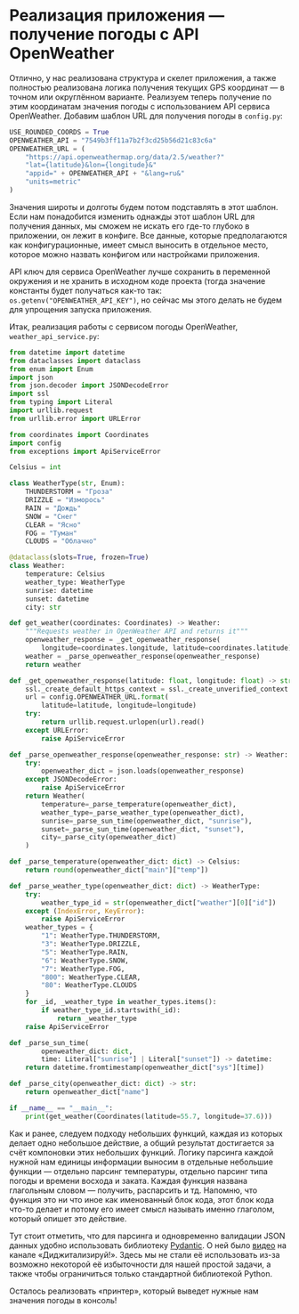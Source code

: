 # Реализация приложения — получение погоды с API OpenWeather

Отлично, у нас реализована структура и скелет приложения, а также полностью реализована логика получения текущих GPS координат — в точном или округлённом варианте. Реализуем теперь получение по этим координатам значения погоды с использованием API сервиса OpenWeather. Добавим шаблон URL для получения погоды в `config.py`:

```python
USE_ROUNDED_COORDS = True
OPENWEATHER_API = "7549b3ff11a7b2f3cd25b56d21c83c6a"
OPENWEATHER_URL = (
    "https://api.openweathermap.org/data/2.5/weather?"
    "lat={latitude}&lon={longitude}&"
    "appid=" + OPENWEATHER_API + "&lang=ru&"
    "units=metric"
)
```

Значения широты и долготы будем потом подставлять в этот шаблон. Если нам понадобится изменить однажды этот шаблон URL для получения данных, мы сможем не искать его где-то глубоко в приложении, он лежит в конфиге. Все данные, которые предполагаются как конфигурационные, имеет смысл выносить в отдельное место, которое можно назвать конфигом или настройками приложения.

API ключ для сервиса OpenWeather лучше сохранить в переменной окружения и не хранить в исходном коде проекта (тогда значение константы будет получаться как-то так: `os.getenv("OPENWEATHER_API_KEY")`, но сейчас мы этого делать не будем для упрощения запуска приложения.

Итак, реализация работы с сервисом погоды OpenWeather, `weather_api_service.py`:

```python
from datetime import datetime
from dataclasses import dataclass
from enum import Enum
import json
from json.decoder import JSONDecodeError
import ssl
from typing import Literal
import urllib.request
from urllib.error import URLError

from coordinates import Coordinates
import config
from exceptions import ApiServiceError

Celsius = int

class WeatherType(str, Enum):
    THUNDERSTORM = "Гроза"
    DRIZZLE = "Изморось"
    RAIN = "Дождь"
    SNOW = "Снег"
    CLEAR = "Ясно"
    FOG = "Туман"
    CLOUDS = "Облачно"

@dataclass(slots=True, frozen=True)
class Weather:
    temperature: Celsius
    weather_type: WeatherType
    sunrise: datetime
    sunset: datetime
    city: str

def get_weather(coordinates: Coordinates) -> Weather:
    """Requests weather in OpenWeather API and returns it"""
    openweather_response = _get_openweather_response(
        longitude=coordinates.longitude, latitude=coordinates.latitude)
    weather = _parse_openweather_response(openweather_response)
    return weather

def _get_openweather_response(latitude: float, longitude: float) -> str:
    ssl._create_default_https_context = ssl._create_unverified_context
    url = config.OPENWEATHER_URL.format(
        latitude=latitude, longitude=longitude)
    try:
        return urllib.request.urlopen(url).read()
    except URLError:
        raise ApiServiceError

def _parse_openweather_response(openweather_response: str) -> Weather:
    try:
        openweather_dict = json.loads(openweather_response)
    except JSONDecodeError:
        raise ApiServiceError
    return Weather(
        temperature=_parse_temperature(openweather_dict),
        weather_type=_parse_weather_type(openweather_dict),
        sunrise=_parse_sun_time(openweather_dict, "sunrise"),
        sunset=_parse_sun_time(openweather_dict, "sunset"),
        city=_parse_city(openweather_dict)
    )

def _parse_temperature(openweather_dict: dict) -> Celsius:
    return round(openweather_dict["main"]["temp"])

def _parse_weather_type(openweather_dict: dict) -> WeatherType:
    try:
        weather_type_id = str(openweather_dict["weather"][0]["id"])
    except (IndexError, KeyError):
        raise ApiServiceError
    weather_types = {
        "1": WeatherType.THUNDERSTORM,
        "3": WeatherType.DRIZZLE,
        "5": WeatherType.RAIN,
        "6": WeatherType.SNOW,
        "7": WeatherType.FOG,
        "800": WeatherType.CLEAR,
        "80": WeatherType.CLOUDS
    }
    for _id, _weather_type in weather_types.items():
        if weather_type_id.startswith(_id):
            return _weather_type
    raise ApiServiceError

def _parse_sun_time(
        openweather_dict: dict,
        time: Literal["sunrise"] | Literal["sunset"]) -> datetime:
    return datetime.fromtimestamp(openweather_dict["sys"][time])

def _parse_city(openweather_dict: dict) -> str:
    return openweather_dict["name"]

if __name__ == "__main__":
    print(get_weather(Coordinates(latitude=55.7, longitude=37.6)))
```

Как и ранее, следуем подходу небольших функций, каждая из которых делает одно небольшое действие, а общий результат достигается за счёт компоновки этих небольших функций. Логику парсинга каждой нужной нам единицы информации выносим в отдельные небольшие функции — отдельно парсинг температуры, отдельно парсинг типа погоды и времени восхода и заката. Каждая функция названа глагольным словом — получить, распарсить и тд. Напомню, что функция это ни что иное как именованный блок кода, этот блок кода что-то делает и потому его имеет смысл называть именно глаголом, который опишет это действие.

Тут стоит отметить, что для парсинга и одновременно валидации JSON данных удобно использовать библиотеку [Pydantic](https://pydantic-docs.helpmanual.io/). О ней было [видео](https://www.youtube.com/watch?v=dOO3GmX6ukU) на канале «Диджитализируй!». Здесь мы не стали её использовать из-за возможно некоторой её избыточности для нашей простой задачи, а также чтобы ограничиться только стандартной библиотекой Python.

Осталось реализовать «принтер», который выведет нужные нам значения погоды в консоль!

